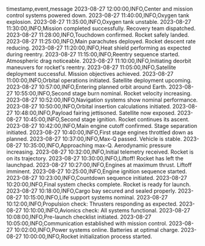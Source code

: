 timestamp,event,message
2023-08-27 12:00:00,INFO,Center and mission control systems powered down.
2023-08-27 11:40:00,INFO,Oxygen tank explosion.
2023-08-27 11:35:00,INFO,Oxygen tank unstable.
2023-08-27 11:30:00,INFO,Mission completed successfully. Recovery team dispatched.
2023-08-27 11:28:00,INFO,Touchdown confirmed. Rocket safely landed.
2023-08-27 11:25:00,INFO,Main parachutes deployed. Rocket descent rate reducing.
2023-08-27 11:20:00,INFO,Heat shield performing as expected during reentry.
2023-08-27 11:15:00,INFO,Reentry sequence started. Atmospheric drag noticeable.
2023-08-27 11:10:00,INFO,Initiating deorbit maneuvers for rocket's reentry.
2023-08-27 11:05:00,INFO,Satellite deployment successful. Mission objectives achieved.
2023-08-27 11:00:00,INFO,Orbital operations initiated. Satellite deployment upcoming.
2023-08-27 10:57:00,INFO,Entering planned orbit around Earth.
2023-08-27 10:55:00,INFO,Second stage burn nominal. Rocket velocity increasing.
2023-08-27 10:52:00,INFO,Navigation systems show nominal performance.
2023-08-27 10:50:00,INFO,Orbital insertion calculations initiated.
2023-08-27 10:48:00,INFO,Payload fairing jettisoned. Satellite now exposed.
2023-08-27 10:45:00,INFO,Second stage ignition. Rocket continues its ascent.
2023-08-27 10:42:00,INFO,Main engine cutoff confirmed. Stage separation initiated.
2023-08-27 10:40:00,INFO,First stage engines throttled down as planned.
2023-08-27 10:37:00,INFO,Max-Q passed. Vehicle is stable.
2023-08-27 10:35:00,INFO,Approaching max-Q. Aerodynamic pressure increasing.
2023-08-27 10:32:00,INFO,Initial telemetry received. Rocket is on its trajectory.
2023-08-27 10:30:00,INFO,Liftoff! Rocket has left the launchpad.
2023-08-27 10:27:00,INFO,Engines at maximum thrust. Liftoff imminent.
2023-08-27 10:25:00,INFO,Engine ignition sequence started.
2023-08-27 10:23:00,INFO,Countdown sequence initiated.
2023-08-27 10:20:00,INFO,Final system checks complete. Rocket is ready for launch.
2023-08-27 10:18:00,INFO,Cargo bay secured and sealed properly.
2023-08-27 10:15:00,INFO,Life support systems nominal.
2023-08-27 10:12:00,INFO,Propulsion check: Thrusters responding as expected.
2023-08-27 10:10:00,INFO,Avionics check: All systems functional.
2023-08-27 10:08:00,INFO,Pre-launch checklist initiated.
2023-08-27 10:05:00,INFO,Communication established with mission control.
2023-08-27 10:02:00,INFO,Power systems online. Batteries at optimal charge.
2023-08-27 10:00:00,INFO,Rocket initialization process started.
